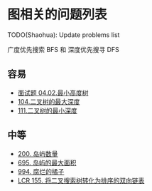 # 图相关的问题列表

TODO(Shaohua): Update problems list

广度优先搜索 BFS 和 深度优先搜寻 DFS

## 容易

- [面试题 04.02.最小高度树](https://leetcode.cn/problems/minimum-height-tree-lcci/)
- [104.二叉树的最大深度](https://leetcode.com/problems/maximum-depth-of-binary-tree)
- [111.二叉树的最小深度](https://leetcode.com/problems/minimum-depth-of-binary-tree)

## 中等

- [200. 岛屿数量](https://leetcode.com/problems/number-of-islands)
- [695. 岛屿的最大面积](https://leetcode.com/problems/max-area-of-island)
- [994. 腐烂的橘子](https://leetcode.com/problems/rotting-oranges/)
- [LCR 155. 将二叉搜索树转化为排序的双向链表](https://leetcode.com/problems/er-cha-sou-suo-shu-yu-shuang-xiang-lian-biao-lcof)